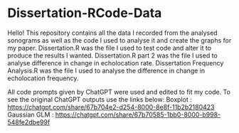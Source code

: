 # Dissertation-RCode-Data

Hello!
This repository contains all the data I recorded from the analysed sonograms as well as the code I used to analyse it and create the graphs for my paper.
Dissertation.R was the file I used to test code and alter it to produce the results I wanted.
Dissertation.R part 2 was the file I used to analyse difference in change in echolocation rate.
Dissertation Frequency Analysis.R was the file I used to analyse the difference in change in echolocation frequency.

All code prompts given by ChatGPT were used and edited to fit my code.
To see the original ChatGPT outputs use the links below:
Boxplot : https://chatgpt.com/share/67b704e2-d254-8000-8e8f-11b2b2180423
Gaussian GLM : https://chatgpt.com/share/67b70585-1bb0-8000-b998-548fe2dbe99f
